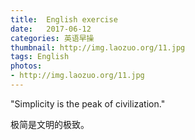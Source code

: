 ```yaml
---
title:  English exercise
date:   2017-06-12
categories: 英语早操
thumbnail: http://img.laozuo.org/11.jpg
tags: English
photos:
- http://img.laozuo.org/11.jpg
---
```


"Simplicity is the peak of civilization."
<p>极简是文明的极致。</p>
